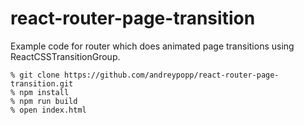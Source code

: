 # react-router-page-transition

Example code for router which does animated page transitions using
ReactCSSTransitionGroup.

    % git clone https://github.com/andreypopp/react-router-page-transition.git
    % npm install
    % npm run build
    % open index.html
